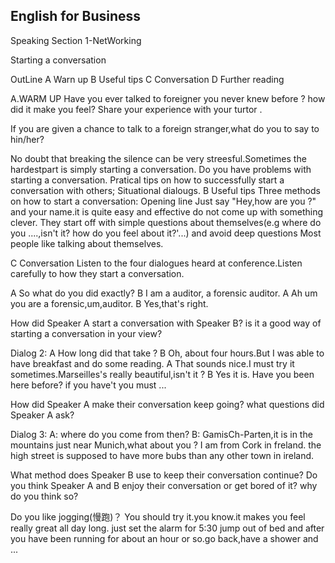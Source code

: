 ## English for Business
Speaking 
Section 1-NetWorking 

Starting a conversation

OutLine 
A Warn up
B Useful tips
C Conversation
D Further reading 


A.WARM UP
Have you ever talked to foreigner you never knew before ?
how did it make you feel? Share your experience with your turtor .


If you are given a chance to talk to a foreign stranger,what do you to say to hin/her?


No doubt that breaking the silence can be very streesful.Sometimes the hardestpart is simply starting a conversation.
Do you have problems with starting a conversation.
Pratical tips on how to successfully start a conversation with others;
Situational dialougs.
B Useful tips 
Three methods on how to start a conversation:
Opening line Just say "Hey,how are you ?" and your name.it is quite easy and effective do not come up with something clever.
They start off with simple questions about themselves(e.g where do you ....,isn't it? how do you feel about it?'...) and avoid deep questions Most people like talking  about themselves.

C  Conversation 
Listen to the four dialogues heard at conference.Listen carefully to how they start a conversation.

A So what do you did exactly?
B I am a auditor, a forensic auditor.
A Ah um you are a forensic,um,auditor.
B Yes,that's right.

How did Speaker A start a conversation with Speaker B?
is it a good way of starting a  conversation in your view?


Dialog 2:
A  How long did that take ?
B  Oh, about four hours.But I was able to have breakfast and do some reading.
A  That sounds nice.I must try it sometimes.Marseilles's really beautiful,isn't it ?
B  Yes it is. Have  you been here before? if you have't you must ...

How did Speaker A make  their conversation keep going? what questions did Speaker A ask?

Dialog 3:
A: where do you come from then?
B: GamisCh-Parten,it is in the mountains just near Munich,what about you ?
I am from Cork in freland. the high street is supposed to have more bubs than any other town in ireland.

What method does Speaker B use to keep their conversation continue?
Do you think Speaker A and B enjoy their conversation or get bored of it? why do you think so?


Do you like jogging(慢跑)？ You should try it.you know.it makes you feel really great all day long. just set the alarm for 5:30 jump out of bed and after you have been running for about an hour or so.go back,have a shower and ...
















